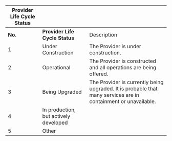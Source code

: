 | **Provider Life Cycle Status** |                                       |                                                                                                                |
|----------------------------|---------------------------------------|----------------------------------------------------------------------------------------------------------------|
| **No.**                        | **Provider Life Cycle Status**            | Description                                                                                                    |
| 1                          | Under Construction                    | The Provider is under construction.                                                                            |
| 2                          | Operational                           | Τhe Provider is constructed and all operations are being offered.                                              |
| 3                          | Being Upgraded                        | The Provider is currently being upgraded. It is probable that many services are in containment or unavailable. |
| 4                          | In production, but actively developed |                                                                                                                |
| 5                          | Other                                 |